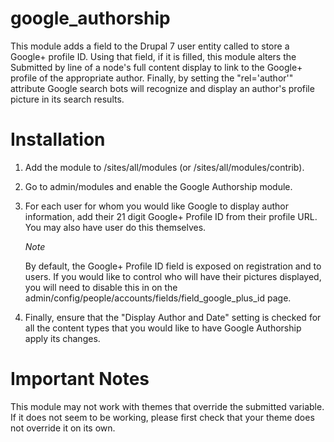 google_authorship
=================

This module adds a field to the Drupal 7 user entity called to store a Google+
profile ID. Using that field, if it is filled, this module alters the Submitted by
line of a node's full content display to link to the Google+ profile of the
appropriate author. Finally, by setting the "rel='author'" attribute Google search
bots will recognize and display an author's profile picture in its search results.

Installation
============

1. Add the module to /sites/all/modules (or /sites/all/modules/contrib).
2. Go to admin/modules and enable the Google Authorship module.
3. For each user for whom you would like Google to display author information, add
   their 21 digit Google+ Profile ID from their profile URL. You may also have
   user do this themselves.

   *Note*

   By default, the Google+ Profile ID field is exposed on registration and to users.
   If you would like to control who will have their pictures displayed, you will
   need to disable this in on the
   admin/config/people/accounts/fields/field_google_plus_id page.

4. Finally, ensure that the "Display Author and Date" setting is checked for all
   the content types that you would like to have Google Authorship apply its
   changes.

Important Notes
===============

This module may not work with themes that override the submitted variable. If it
does not seem to be working, please first check that your theme does not override
it on its own.
